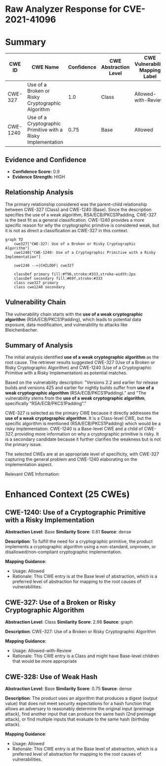 # Raw Analyzer Response for CVE-2021-41096

# Summary
| CWE ID  | CWE Name | Confidence | CWE Abstraction Level | CWE Vulnerability Mapping Label | CWE-Vulnerability Mapping Notes |
|--------------|--------------------------------------------------------------------|----------------|-------------------------|------------------------------------|--------------------------------------|
| CWE-327 | Use of a Broken or Risky Cryptographic Algorithm | 1.0 | Class | Allowed-with-Review | Primary CWE  |
| CWE-1240 | Use of a Cryptographic Primitive with a Risky Implementation | 0.75 | Base | Allowed | Secondary Candidate |

## Evidence and Confidence

*   **Confidence Score:** 0.9
*   **Evidence Strength:** HIGH

## Relationship Analysis
The primary relationship considered was the parent-child relationship between CWE-327 (Class) and CWE-1240 (Base). Since the description specifies the use of a weak algorithm, RSA/ECB/PKCS1Padding, CWE-327 is the best fit as a general classification. CWE-1240 provides a more specific reason for *why* the cryptographic primitive is considered weak, but it is not as direct a classification as CWE-327 in this context.

```mermaid
graph TD
    cwe327["CWE-327: Use of a Broken or Risky Cryptographic Algorithm"]
    cwe1240["CWE-1240: Use of a Cryptographic Primitive with a Risky Implementation"]
    
    cwe1240 -->|CHILDOF| cwe327
    
    classDef primary fill:#f96,stroke:#333,stroke-width:2px
    classDef secondary fill:#69f,stroke:#333
    class cwe327 primary
    class cwe1240 secondary
```

## Vulnerability Chain
The vulnerability chain starts with the **use of a weak cryptographic algorithm** (RSA/ECB/PKCS1Padding), which leads to potential data exposure, data modification, and vulnerability to attacks like Bleichenbacher.

## Summary of Analysis
The initial analysis identified **use of a weak cryptographic algorithm** as the root cause. The retriever results suggested CWE-327 (Use of a Broken or Risky Cryptographic Algorithm) and CWE-1240 (Use of a Cryptographic Primitive with a Risky Implementation) as potential matches.

Based on the vulnerability description: "Versions 2.2 and earlier for release builds and versions 425 and earlier for nightly builds suffer from **use of a weak cryptographic algorithm** (RSA/ECB/PKCS1Padding)." and "The vulnerability stems from the **use of a weak cryptographic algorithm**, specifically "RSA/ECB/PKCS1Padding"."

CWE-327 is selected as the primary CWE because it directly addresses the **use of a weak cryptographic algorithm**. It is a Class-level CWE, but the specific algorithm is mentioned (RSA/ECB/PKCS1Padding) which would be a risky implementation.
CWE-1240 is a Base-level CWE and a child of CWE-327, providing more information on why a cryptographic primitive is risky. It is a secondary candidate because it further clarifies the weakness but is not the primary issue.

The selected CWEs are at an appropriate level of specificity, with CWE-327 capturing the general problem and CWE-1240 elaborating on the implementation aspect.

Relevant CWE Information:

# Enhanced Context (25 CWEs)

## CWE-1240: Use of a Cryptographic Primitive with a Risky Implementation
**Abstraction Level**: Base
**Similarity Score**: 0.81
**Source**: dense

**Description**:
To fulfill the need for a cryptographic primitive, the product implements a cryptographic algorithm using a non-standard, unproven, or disallowed/non-compliant cryptographic implementation.

**Mapping Guidance**:
- Usage: Allowed
- Rationale: This CWE entry is at the Base level of abstraction, which is a preferred level of abstraction for mapping to the root causes of vulnerabilities.

## CWE-327: Use of a Broken or Risky Cryptographic Algorithm
**Abstraction Level**: Class
**Similarity Score**: 2.98
**Source**: graph

**Description**:
CWE-327: Use of a Broken or Risky Cryptographic Algorithm

**Mapping Guidance**:
- Usage: Allowed-with-Review
- Rationale: This CWE entry is a Class and might have Base-level children that would be more appropriate

## CWE-328: Use of Weak Hash
**Abstraction Level**: Base
**Similarity Score**: 0.75
**Source**: dense

**Description**:
The product uses an algorithm that produces a digest (output value) that does not meet security expectations for a hash function that allows an adversary to reasonably determine the original input (preimage attack), find another input that can produce the same hash (2nd preimage attack), or find multiple inputs that evaluate to the same hash (birthday attack).

**Mapping Guidance**:
- Usage: Allowed
- Rationale: This CWE entry is at the Base level of abstraction, which is a preferred level of abstraction for mapping to the root causes of vulnerabilities.